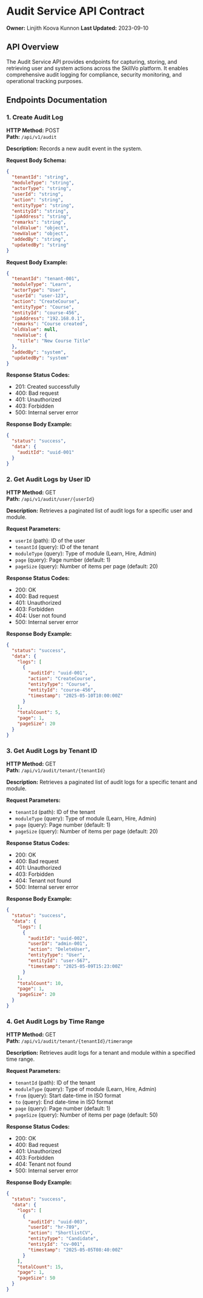 # Audit Service API Contract

**Owner:** Linjith Koova Kunnon
**Last Updated:** 2023-09-10

## API Overview

The Audit Service API provides endpoints for capturing, storing, and retrieving user and system actions across the SkillVo platform. It enables comprehensive audit logging for compliance, security monitoring, and operational tracking purposes.

## Endpoints Documentation

### 1. Create Audit Log

**HTTP Method:** POST  
**Path:** `/api/v1/audit`

**Description:** Records a new audit event in the system.

**Request Body Schema:**
```json
{
  "tenantId": "string",
  "moduleType": "string",
  "actorType": "string",
  "userId": "string",
  "action": "string",
  "entityType": "string",
  "entityId": "string",
  "ipAddress": "string",
  "remarks": "string",
  "oldValue": "object",
  "newValue": "object",
  "addedBy": "string",
  "updatedBy": "string"
}
```

**Request Body Example:**
```json
{
  "tenantId": "tenant-001",
  "moduleType": "Learn",
  "actorType": "User",
  "userId": "user-123",
  "action": "CreateCourse",
  "entityType": "Course",
  "entityId": "course-456",
  "ipAddress": "192.168.0.1",
  "remarks": "Course created",
  "oldValue": null,
  "newValue": {
    "title": "New Course Title"
  },
  "addedBy": "system",
  "updatedBy": "system"
}
```

**Response Status Codes:**
- 201: Created successfully
- 400: Bad request
- 401: Unauthorized
- 403: Forbidden
- 500: Internal server error

**Response Body Example:**
```json
{
  "status": "success",
  "data": {
    "auditId": "uuid-001"
  }
}
```

### 2. Get Audit Logs by User ID

**HTTP Method:** GET  
**Path:** `/api/v1/audit/user/{userId}`

**Description:** Retrieves a paginated list of audit logs for a specific user and module.

**Request Parameters:**
- `userId` (path): ID of the user
- `tenantId` (query): ID of the tenant
- `moduleType` (query): Type of module (Learn, Hire, Admin)
- `page` (query): Page number (default: 1)
- `pageSize` (query): Number of items per page (default: 20)

**Response Status Codes:**
- 200: OK
- 400: Bad request
- 401: Unauthorized
- 403: Forbidden
- 404: User not found
- 500: Internal server error

**Response Body Example:**
```json
{
  "status": "success",
  "data": {
    "logs": [
      {
        "auditId": "uuid-001",
        "action": "CreateCourse",
        "entityType": "Course",
        "entityId": "course-456",
        "timestamp": "2025-05-10T10:00:00Z"
      }
    ],
    "totalCount": 5,
    "page": 1,
    "pageSize": 20
  }
}
```

### 3. Get Audit Logs by Tenant ID

**HTTP Method:** GET  
**Path:** `/api/v1/audit/tenant/{tenantId}`

**Description:** Retrieves a paginated list of audit logs for a specific tenant and module.

**Request Parameters:**
- `tenantId` (path): ID of the tenant
- `moduleType` (query): Type of module (Learn, Hire, Admin)
- `page` (query): Page number (default: 1)
- `pageSize` (query): Number of items per page (default: 20)

**Response Status Codes:**
- 200: OK
- 400: Bad request
- 401: Unauthorized
- 403: Forbidden
- 404: Tenant not found
- 500: Internal server error

**Response Body Example:**
```json
{
  "status": "success",
  "data": {
    "logs": [
      {
        "auditId": "uuid-002",
        "userId": "admin-001",
        "action": "DeleteUser",
        "entityType": "User",
        "entityId": "user-567",
        "timestamp": "2025-05-09T15:23:00Z"
      }
    ],
    "totalCount": 10,
    "page": 1,
    "pageSize": 20
  }
}
```

### 4. Get Audit Logs by Time Range

**HTTP Method:** GET  
**Path:** `/api/v1/audit/tenant/{tenantId}/timerange`

**Description:** Retrieves audit logs for a tenant and module within a specified time range.

**Request Parameters:**
- `tenantId` (path): ID of the tenant
- `moduleType` (query): Type of module (Learn, Hire, Admin)
- `from` (query): Start date-time in ISO format
- `to` (query): End date-time in ISO format
- `page` (query): Page number (default: 1)
- `pageSize` (query): Number of items per page (default: 50)

**Response Status Codes:**
- 200: OK
- 400: Bad request
- 401: Unauthorized
- 403: Forbidden
- 404: Tenant not found
- 500: Internal server error

**Response Body Example:**
```json
{
  "status": "success",
  "data": {
    "logs": [
      {
        "auditId": "uuid-003",
        "userId": "hr-789",
        "action": "ShortlistCV",
        "entityType": "Candidate",
        "entityId": "cv-001",
        "timestamp": "2025-05-05T08:40:00Z"
      }
    ],
    "totalCount": 15,
    "page": 1,
    "pageSize": 50
  }
}
``` 